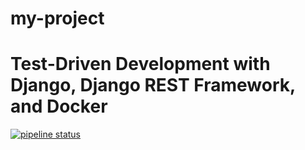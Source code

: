# my-project

# Test-Driven Development with Django, Django REST Framework, and Docker

[![pipeline status](https://gitlab.com/jumar1/my-project/badges/master/pipeline.svg)](https://gitlab.com/jumar1/my-project/commits/master)

